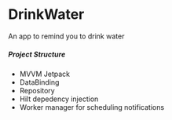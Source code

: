# DrinkWater
An app to remind you to drink water

##### Project Structure #####
- MVVM Jetpack
- DataBinding
- Repository
- Hilt depedency injection
- Worker manager for scheduling notifications


